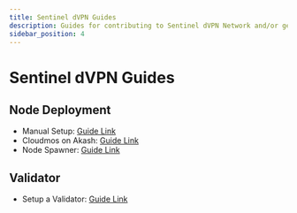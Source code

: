 ```yaml
---
title: Sentinel dVPN Guides
description: Guides for contributing to Sentinel dVPN Network and/or getting knowledge
sidebar_position: 4
---
```


# Sentinel dVPN Guides

## Node Deployment
- Manual Setup: [Guide Link](/docs/category/node-setup)
- Cloudmos on Akash: [Guide Link](/docs/category/cloudmos-on-akash)
- Node Spawner: [Guide Link](/docs/category/node-spawner)

## Validator

- Setup a Validator: [Guide Link](/docs/category/validator-setup)